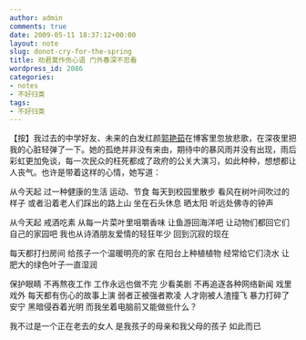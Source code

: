 ```yaml
---
author: admin
comments: true
date: 2009-05-11 18:37:12+00:00
layout: note
slug: donot-cry-for-the-spring
title: 劝君莫作伤心语 门外春深不忍看
wordpress_id: 2086
categories:
- notes
- 不好归类
tags:
- 不好归类
---
```


【按】我过去的中学好友、未来的白发红颜[郭艳茹](http://blog.sina.com.cn/s/blog_4a22f44b0100csth.html)在博客里忽放悲歌，在深夜里把我的心脏轻弹了一下。她的孤绝并非没有来由，期待中的暴风雨并没有出现，雨后彩虹更加免谈，每一次民众的枉死都成了政府的公关大演习，如此种种，想想都让人丧气。也许是带着这样的心情，她写道：

从今天起
过一种健康的生活
运动、节食
每天到校园里散步
看风在树叶间吹过的样子
或者沿着老人们踩出的路上山
坐在石头休息
晒太阳
听远处佛寺的钟声

从今天起
戒酒吃素
从每一片菜叶里咀嚼香味
让鱼游回海洋吧
让动物们都回它们自己的家园吧
我也从诗酒朋友爱情的轻狂年少
回到沉寂的现在

每天都打扫房间
给孩子一个温暖明亮的家
在阳台上种植植物
经常给它们浇水
让肥大的绿色叶子一直湿润

保护眼睛
不再熬夜工作
工作永远也做不完
少看美剧
不再追逐各种网络新闻
戏里戏外
每天都有伤心的故事上演
弱者正被强者欺凌
人才刚被人渣撞飞
暴力打碎了安宁
黑暗侵吞着光明
而我坐着电脑前又能做些什么？

我不过是一个正在老去的女人
是我孩子的母亲和我父母的孩子
如此而已
